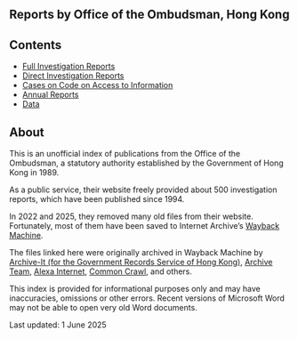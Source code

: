 ## Reports by Office of the Ombudsman, Hong Kong

## Contents

* [Full Investigation Reports](https://ombudsman-hk-archive.github.io/full-investigation-reports/)
* [Direct Investigation Reports](https://ombudsman-hk-archive.github.io/direct-investigation-reports/)
* [Cases on Code on Access to Information](https://ombudsman-hk-archive.github.io/cases-on-code-on-access-to-information/)
* [Annual Reports](https://ombudsman-hk-archive.github.io/annual-reports/)
* [Data](https://ombudsman-hk-archive.github.io/data/)

## About

This is an unofficial index of publications from the Office of the Ombudsman, a statutory authority established by the Government of Hong Kong in 1989.

As a public service, their website freely provided about 500 investigation reports, which have been published since 1994.

In 2022 and 2025, they removed many old files from their website. Fortunately, most of them have been saved to Internet Archive’s [Wayback Machine](https://web.archive.org/).

The files linked here were originally archived in Wayback Machine by [Archive-It (for the Government Records Service of Hong Kong)](https://archive.org/details/ArchiveIt-Collection-10883), [Archive Team](https://archive.org/details/archivebot), [Alexa Internet](https://archive.org/details/alexa_dv), [Common Crawl](https://archive.org/details/commoncrawl), and others.

This index is provided for informational purposes only and may have inaccuracies, omissions or other errors. Recent versions of Microsoft Word may not be able to open very old Word documents.

Last updated: 1 June 2025
